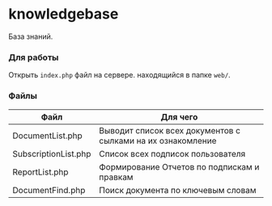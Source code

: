 # knowledgebase
База знаний.
### Для работы
Открыть `index.php` файл на сервере. находящийся в папке `web/`. 
### Файлы
| Файл | Для чего |
| ------ | ------ |
| DocumentList.php | Выводит список всех документов с сылками на их ознакомление |
| SubscriptionList.php | Список всех подписок пользователя |
| ReportList.php | Формирование Отчетов по подпискам и правкам |
| DocumentFind.php | Поиск документа по ключевым словам |
